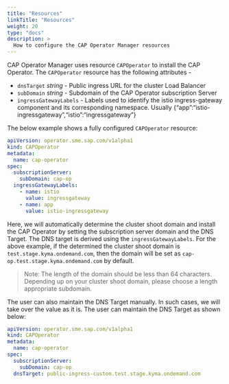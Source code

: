 ```yaml
---
title: "Resources"
linkTitle: "Resources"
weight: 20
type: "docs"
description: >
  How to configure the CAP Operator Manager resources
---
```


CAP Operator Manager uses resource `CAPOperator` to install the CAP Operator. The `CAPOperator` resource has the following attributes -

- `dnsTarget` _string_ - Public ingress URL for the cluster Load Balancer
- `subDomain` _string_ - Subdomain of the CAP Operator subscription Server
- `ingressGatewayLabels` - Labels used to identify the istio ingress-gateway component and its corresponding namespace. Usually {“app”:“istio-ingressgateway”,“istio”:“ingressgateway”}

The below example shows a fully configured `CAPOperator` resource:

```yaml
apiVersion: operator.sme.sap.com/v1alpha1
kind: CAPOperator
metadata:
  name: cap-operator
spec:
  subscriptionServer:
    subDomain: cap-op
  ingressGatewayLabels:
    - name: istio
      value: ingressgateway
    - name: app
      value: istio-ingressgateway
```

Here, we will automatically determine the cluster shoot domain and install the CAP Operator by setting the subscription server domain and the DNS Target. The DNS target is derived using the `ingressGatewayLabels`. For the above example, if the determined the cluster shoot domain is `test.stage.kyma.ondemand.com`, then the domain will be set as `cap-op.test.stage.kyma.ondemand.com` by default. 

>Note: The length of the domain should be less than 64 characters. Depending up on your cluster shoot domain, please choose a length appropriate subdomain.

The user can also maintain the DNS Target manually. In such cases, we will take over the value as it is. The user can maintain the DNS Target as shown below:

```yaml
apiVersion: operator.sme.sap.com/v1alpha1
kind: CAPOperator
metadata:
  name: cap-operator
spec:
  subscriptionServer:
    subDomain: cap-op
  dnsTarget: public-ingress-custom.test.stage.kyma.ondemand.com
```
